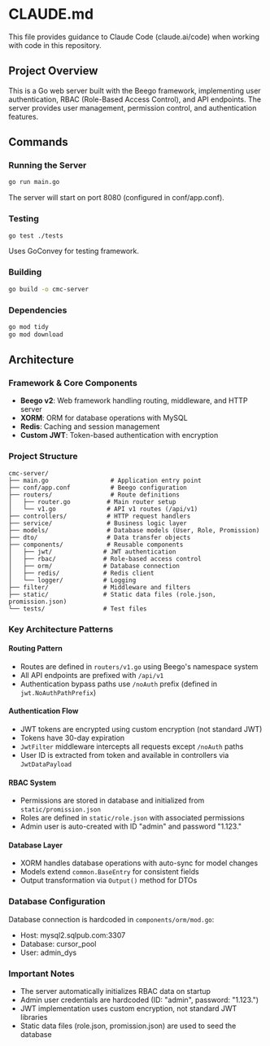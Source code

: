 # CLAUDE.md

This file provides guidance to Claude Code (claude.ai/code) when working with code in this repository.

## Project Overview

This is a Go web server built with the Beego framework, implementing user authentication, RBAC (Role-Based Access Control), and API endpoints. The server provides user management, permission control, and authentication features.

## Commands

### Running the Server
```bash
go run main.go
```
The server will start on port 8080 (configured in conf/app.conf).

### Testing
```bash
go test ./tests
```
Uses GoConvey for testing framework.

### Building
```bash
go build -o cmc-server
```

### Dependencies
```bash
go mod tidy
go mod download
```

## Architecture

### Framework & Core Components
- **Beego v2**: Web framework handling routing, middleware, and HTTP server
- **XORM**: ORM for database operations with MySQL
- **Redis**: Caching and session management
- **Custom JWT**: Token-based authentication with encryption

### Project Structure
```
cmc-server/
├── main.go                 # Application entry point
├── conf/app.conf           # Beego configuration
├── routers/                # Route definitions
│   ├── router.go          # Main router setup
│   └── v1.go              # API v1 routes (/api/v1)
├── controllers/           # HTTP request handlers
├── service/               # Business logic layer
├── models/                # Database models (User, Role, Promission)
├── dto/                   # Data transfer objects
├── components/            # Reusable components
│   ├── jwt/              # JWT authentication
│   ├── rbac/             # Role-based access control
│   ├── orm/              # Database connection
│   ├── redis/            # Redis client
│   └── logger/           # Logging
├── filter/               # Middleware and filters
├── static/               # Static data files (role.json, promission.json)
└── tests/                # Test files
```

### Key Architecture Patterns

#### Routing Pattern
- Routes are defined in `routers/v1.go` using Beego's namespace system
- All API endpoints are prefixed with `/api/v1`
- Authentication bypass paths use `/noAuth` prefix (defined in `jwt.NoAuthPathPrefix`)

#### Authentication Flow
- JWT tokens are encrypted using custom encryption (not standard JWT)
- Tokens have 30-day expiration
- `JwtFilter` middleware intercepts all requests except `/noAuth` paths
- User ID is extracted from token and available in controllers via `JwtDataPayload`

#### RBAC System
- Permissions are stored in database and initialized from `static/promission.json`
- Roles are defined in `static/role.json` with associated permissions
- Admin user is auto-created with ID "admin" and password "1.123."

#### Database Layer
- XORM handles database operations with auto-sync for model changes
- Models extend `common.BaseEntry` for consistent fields
- Output transformation via `Output()` method for DTOs

### Database Configuration
Database connection is hardcoded in `components/orm/mod.go`:
- Host: mysql2.sqlpub.com:3307
- Database: cursor_pool
- User: admin_dys

### Important Notes
- The server automatically initializes RBAC data on startup
- Admin user credentials are hardcoded (ID: "admin", password: "1.123.")
- JWT implementation uses custom encryption, not standard JWT libraries
- Static data files (role.json, promission.json) are used to seed the database